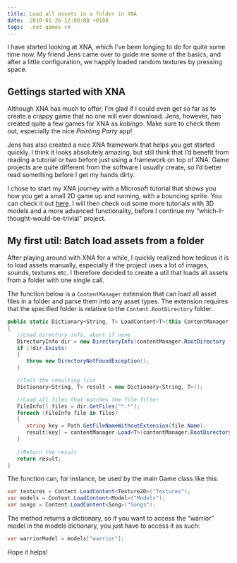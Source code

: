 ```yaml
---
title: Load all assets in a folder in XNA
date:  2010-01-26 12:00:00 +0100
tags:  .net games c#
---
```


I have started looking at XNA, which I've been longing to do for quite some time
now. My friend Jens came over to guide me some of the basics, and after a little
configuration, we happily loaded random textures by pressing space.


## Gettings started with XNA

Although XNA has much to offer, I'm glad if I could even get so far as to create
a crappy game that no one will ever download. Jens, however, has created quite a
few games for XNA as *kobingo*. Make sure to check them out, especially the nice
*Painting Party* app!

Jens has also created a nice XNA framework that helps you get started quickly. I
think it looks absolutely amazing, but still think that I’d benefit from reading
a tutorial or two before just using a framework on top of XNA. Game projects are
quite different from the software I usually create, so I’d better read something
before I get my hands dirty.

I chose to start my XNA journey with a Microsoft tutorial that shows you how you
get a small 2D game up and running, with a bouncing sprite. You can check it out
[here](http://msdn.microsoft.com/en-us/library/bb203893.aspx). I will then check
out some more tutorials with 3D models and a more advanced functionality, before
I continue my “which-I-thought-would-be-trivial" project.


## My first util: Batch load assets from a folder

After playing around with XNA for a while, I quickly realized how tedious it is
to load assets manually, especially if the project uses a lot of images, sounds,
textures etc. I therefore decided to create a util that loads all assets from a
folder with one single call.

The function below is a `ContentManager` extension that can load all asset files
in a folder and parse them into any asset types. The extension requires that the
specified folder is relative to the `Content.RootDirectory` folder.

```csharp
public static Dictionary<String, T> LoadContent<T>(this ContentManager contentManager, string contentFolder)
{
   //Load directory info, abort if none
   DirectoryInfo dir = new DirectoryInfo(contentManager.RootDirectory + "\\" + contentFolder);
   if (!dir.Exists) 
   {
      throw new DirectoryNotFoundException();
   }

   //Init the resulting list
   Dictionary<String, T> result = new Dictionary<String, T>();

   //Load all files that matches the file filter
   FileInfo[] files = dir.GetFiles("*.*");
   foreach (FileInfo file in files)
   {
      string key = Path.GetFileNameWithoutExtension(file.Name);
      result[key] = contentManager.Load<T>(contentManager.RootDirectory + "/" + contentFolder + "/" + key);
   }
   
   //Return the result
   return result;
}
```

The function can, for instance, be used by the main Game class like this:

```csharp
var textures = Content.LoadContent<Texture2D>("Textures");
var models = Content.LoadContent<Model>("Models");
var songs = Content.LoadContent<Song>("Songs");
```

The method returns a dictionary, so if you want to access the “warrior” model in
the models dictionary, you just have to access it as such:

```csharp
var warriorModel = models["warrior"];
```

Hope it helps!


